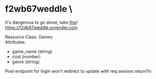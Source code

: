 # f2wb67weddle \
It's dangerous to go alone, take [this](https://www.youtube.com/watch?v=D65AQmetUes)! \
https://f2db67weddle.onrender.com

Resource Class: Games \
Attributes:
- game_name (string)
- cost (number)
- genre (string)

Post endpoint for login won't redirect to update with req.session.returnTo
